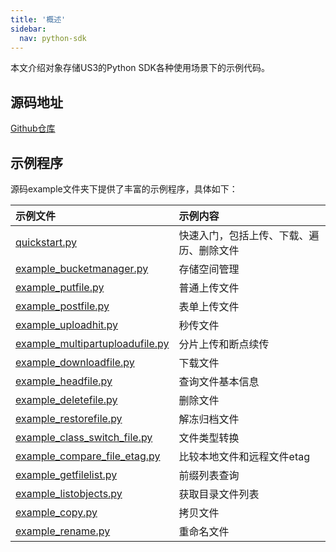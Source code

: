 ```yaml
---  
title: '概述'
sidebar:
  nav: python-sdk
---
```



本文介绍对象存储US3的Python SDK各种使用场景下的示例代码。

## 源码地址

[Github仓库](https://github.com/ucloud/ufile-sdk-python)

## 示例程序

源码example文件夹下提供了丰富的示例程序，具体如下：

| 示例文件                                                     | 示例内容                                 |
| :----------------------------------------------------------- | :--------------------------------------- |
| [quickstart.py](https://github.com/NightRain233/ufile-sdk-python/blob/master/examples/quickstart.py) | 快速入门，包括上传、下载、遍历、删除文件 |
| [example_bucketmanager.py](https://github.com/NightRain233/ufile-sdk-python/blob/master/examples/example_bucketmanager.py) | 存储空间管理                             |
| [example_putfile.py](https://github.com/NightRain233/ufile-sdk-python/blob/master/examples/example_putfile.py) | 普通上传文件                             |
| [example_postfile.py](https://github.com/NightRain233/ufile-sdk-python/blob/master/examples/example_postfile.py) | 表单上传文件                             |
| [example_uploadhit.py](https://github.com/NightRain233/ufile-sdk-python/blob/master/examples/example_uploadhit.py) | 秒传文件                                 |
| [example_multipartuploadufile.py](https://github.com/NightRain233/ufile-sdk-python/blob/master/examples/example_multipartuploadufile.py) | 分片上传和断点续传                       |
| [example_downloadfile.py](https://github.com/NightRain233/ufile-sdk-python/blob/master/examples/example_downloadfile.py) | 下载文件                                 |
| [example_headfile.py](https://github.com/NightRain233/ufile-sdk-python/blob/master/examples/example_headfile.py) | 查询文件基本信息                         |
| [example_deletefile.py](https://github.com/NightRain233/ufile-sdk-python/blob/master/examples/example_deletefile.py) | 删除文件                                 |
| [example_restorefile.py](https://github.com/NightRain233/ufile-sdk-python/blob/master/examples/example_restorefile.py) | 解冻归档文件                             |
| [example_class_switch_file.py](https://github.com/NightRain233/ufile-sdk-python/blob/master/examples/example_class_switch_file.py) | 文件类型转换                             |
| [example_compare_file_etag.py](https://github.com/NightRain233/ufile-sdk-python/blob/master/examples/example_compare_file_etag.py) | 比较本地文件和远程文件etag               |
| [example_getfilelist.py](https://github.com/NightRain233/ufile-sdk-python/blob/master/examples/example_getfilelist.py) | 前缀列表查询                             |
| [example_listobjects.py](https://github.com/NightRain233/ufile-sdk-python/blob/master/examples/example_listobjects.py) | 获取目录文件列表                         |
| [example_copy.py](https://github.com/NightRain233/ufile-sdk-python/blob/master/examples/example_copy.py) | 拷贝文件                                 |
| [example_rename.py](https://github.com/NightRain233/ufile-sdk-python/blob/master/examples/example_rename.py) | 重命名文件                               |
